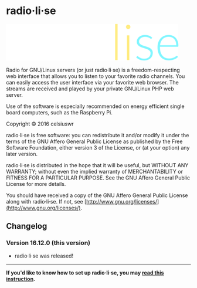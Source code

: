 # radio·li·se
<img src="radiolise.png" height=100em>

Radio for GNU/Linux servers (or just radio·li·se) is a freedom-respecting web interface that allows you to listen to your favorite radio channels. You can easily access the user interface via your favorite web browser. The streams are received and played by your private GNU/Linux PHP web server.

Use of the software is especially recommended on energy efficient single board computers, such as the Raspberry Pi.

Copyright © 2016 celsiuswr

radio·li·se is free software: you can redistribute it and/or modify it under the terms of the GNU Affero General Public License as published by the Free Software Foundation, either version 3 of the License, or (at your option) any later version.

radio·li·se is distributed in the hope that it will be useful, but WITHOUT ANY WARRANTY; without even the implied warranty of MERCHANTABILITY or FITNESS FOR A PARTICULAR PURPOSE. See the GNU Affero General Public License for more details.

You should have received a copy of the GNU Affero General Public License along with radio·li·se. If not, see [http://www.gnu.org/licenses/](http://www.gnu.org/licenses/).

## Changelog
### Version 16.12.0 (this version)
* radio·li·se was released!

---

**If you'd like to know how to set up radio·li·se, you may [read this instruction](BUILD.md).**
